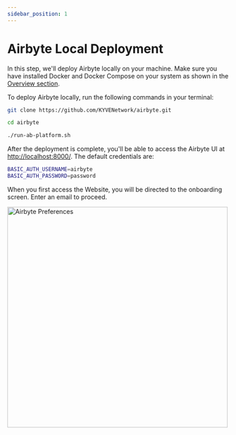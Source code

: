 ```yaml
---
sidebar_position: 1
---
```


# Airbyte Local Deployment

In this step, we'll deploy Airbyte locally on your machine. Make sure you have installed Docker and Docker Compose on your system as shown in the [Overview section](overview.md).

To deploy Airbyte locally, run the following commands in your terminal:

```sh
git clone https://github.com/KYVENetwork/airbyte.git
```

```sh
cd airbyte
```

```sh
./run-ab-platform.sh
```

After the deployment is complete, you'll be able to access the Airbyte UI at <http://localhost:8000/>.
The default credentials are:

```sh
BASIC_AUTH_USERNAME=airbyte
BASIC_AUTH_PASSWORD=password
```

When you first access the Website, you will be directed to the onboarding screen. Enter an email to proceed.

<img src="/img/elt/airbyte_preferences.png" alt="Airbyte Preferences" width="500px;" />
